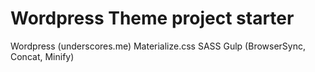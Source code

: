 # Wordpress Theme project starter
Wordpress (underscores.me) 
Materialize.css
SASS
Gulp (BrowserSync, Concat, Minify)
